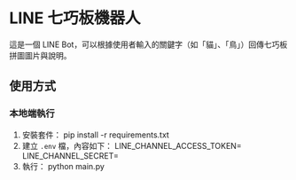 # LINE 七巧板機器人

這是一個 LINE Bot，可以根據使用者輸入的關鍵字（如「貓」、「鳥」）回傳七巧板拼圖圖片與說明。

## 使用方式

### 本地端執行

1. 安裝套件：
 pip install -r requirements.txt
2. 建立 `.env` 檔，內容如下：
   LINE_CHANNEL_ACCESS_TOKEN=
   LINE_CHANNEL_SECRET=
3. 執行：
   python main.py
